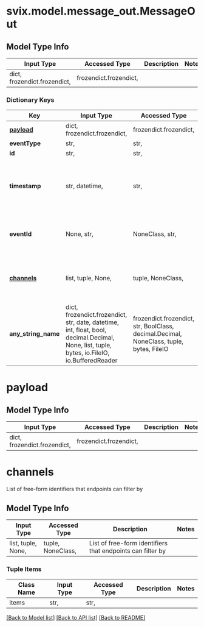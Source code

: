 # svix.model.message_out.MessageOut

## Model Type Info
Input Type | Accessed Type | Description | Notes
------------ | ------------- | ------------- | -------------
dict, frozendict.frozendict,  | frozendict.frozendict,  |  | 

### Dictionary Keys
Key | Input Type | Accessed Type | Description | Notes
------------ | ------------- | ------------- | ------------- | -------------
**[payload](#payload)** | dict, frozendict.frozendict,  | frozendict.frozendict,  |  | 
**eventType** | str,  | str,  |  | 
**id** | str,  | str,  |  | 
**timestamp** | str, datetime,  | str,  |  | value must conform to RFC-3339 date-time
**eventId** | None, str,  | NoneClass, str,  | Optional unique identifier for the message | [optional] 
**[channels](#channels)** | list, tuple, None,  | tuple, NoneClass,  | List of free-form identifiers that endpoints can filter by | [optional] 
**any_string_name** | dict, frozendict.frozendict, str, date, datetime, int, float, bool, decimal.Decimal, None, list, tuple, bytes, io.FileIO, io.BufferedReader | frozendict.frozendict, str, BoolClass, decimal.Decimal, NoneClass, tuple, bytes, FileIO | any string name can be used but the value must be the correct type | [optional]

# payload

## Model Type Info
Input Type | Accessed Type | Description | Notes
------------ | ------------- | ------------- | -------------
dict, frozendict.frozendict,  | frozendict.frozendict,  |  | 

# channels

List of free-form identifiers that endpoints can filter by

## Model Type Info
Input Type | Accessed Type | Description | Notes
------------ | ------------- | ------------- | -------------
list, tuple, None,  | tuple, NoneClass,  | List of free-form identifiers that endpoints can filter by | 

### Tuple Items
Class Name | Input Type | Accessed Type | Description | Notes
------------- | ------------- | ------------- | ------------- | -------------
items | str,  | str,  |  | 

[[Back to Model list]](../../README.md#documentation-for-models) [[Back to API list]](../../README.md#documentation-for-api-endpoints) [[Back to README]](../../README.md)

